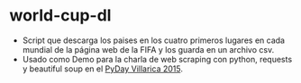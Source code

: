 # world-cup-dl
- Script que descarga los paises en los cuatro primeros lugares en cada mundial de la página web de la FIFA y los guarda en un archivo csv. 
- Usado como Demo para la charla de web scraping con python, requests y beautiful soup en el [PyDay Villarica 2015](http://pydayvillarrica.clasieduca.com/).
